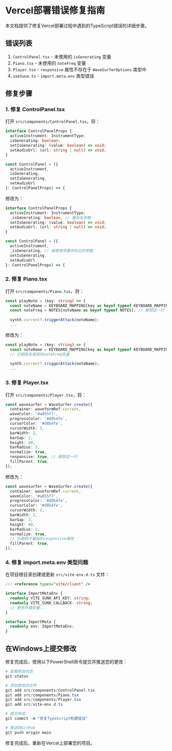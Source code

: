 # Vercel部署错误修复指南

本文档提供了修复Vercel部署过程中遇到的TypeScript错误的详细步骤。

## 错误列表
1. `ControlPanel.tsx` - 未使用的 `isGenerating` 变量
2. `Piano.tsx` - 未使用的 `noteFreq` 变量
3. `Player.tsx` - `responsive` 属性不存在于 `WaveSurferOptions` 类型中
4. `useSuno.ts` - `import.meta.env` 类型错误

## 修复步骤

### 1. 修复 ControlPanel.tsx
打开 `src/components/ControlPanel.tsx`，将：
```typescript
interface ControlPanelProps {
  activeInstrument: InstrumentType;
  isGenerating: boolean;
  setIsGenerating: (value: boolean) => void;
  setAudioUrl: (url: string | null) => void;
}

const ControlPanel = ({
  activeInstrument,
  isGenerating,
  setIsGenerating,
  setAudioUrl
}: ControlPanelProps) => {
```

修改为：
```typescript
interface ControlPanelProps {
  activeInstrument: InstrumentType;
  _isGenerating: boolean; // 重命名参数
  setIsGenerating: (value: boolean) => void;
  setAudioUrl: (url: string | null) => void;
}

const ControlPanel = ({
  activeInstrument,
  _isGenerating, // 直接使用重命名后的参数
  setIsGenerating,
  setAudioUrl
}: ControlPanelProps) => {
```

### 2. 修复 Piano.tsx
打开 `src/components/Piano.tsx`，将：
```typescript
const playNote = (key: string) => {
  const noteName = KEYBOARD_MAPPING[key as keyof typeof KEYBOARD_MAPPING];
  const noteFreq = NOTES[noteName as keyof typeof NOTES]; // 删除这一行
  
  synth.current?.triggerAttack(noteName);
  ...
```

修改为：
```typescript
const playNote = (key: string) => {
  const noteName = KEYBOARD_MAPPING[key as keyof typeof KEYBOARD_MAPPING];
  // 已删除未使用的noteFreq变量
  
  synth.current?.triggerAttack(noteName);
  ...
```

### 3. 修复 Player.tsx
打开 `src/components/Player.tsx`，将：
```typescript
const wavesurfer = WaveSurfer.create({
  container: waveformRef.current,
  waveColor: '#a855f7',
  progressColor: '#d8b4fe',
  cursorColor: '#d8b4fe',
  cursorWidth: 2,
  barWidth: 2,
  barGap: 2,
  height: 60,
  barRadius: 2,
  normalize: true,
  responsive: true, // 删除这一行
  fillParent: true,
});
```

修改为：
```typescript
const wavesurfer = WaveSurfer.create({
  container: waveformRef.current,
  waveColor: '#a855f7',
  progressColor: '#d8b4fe',
  cursorColor: '#d8b4fe',
  cursorWidth: 2,
  barWidth: 2,
  barGap: 2,
  height: 60,
  barRadius: 2,
  normalize: true,
  // 已删除不兼容的responsive属性
  fillParent: true,
});
```

### 4. 修复 import.meta.env 类型问题
在项目根目录创建或更新 `src/vite-env.d.ts` 文件：
```typescript
/// <reference types="vite/client" />

interface ImportMetaEnv {
  readonly VITE_SUNO_API_KEY: string;
  readonly VITE_SUNO_CALLBACK: string;
  // 更多环境变量...
}

interface ImportMeta {
  readonly env: ImportMetaEnv;
}
```

## 在Windows上提交修改

修复完成后，使用以下PowerShell命令提交并推送您的更改：

```powershell
# 查看修改状态
git status

# 添加修改的文件
git add src/components/ControlPanel.tsx
git add src/components/Piano.tsx
git add src/components/Player.tsx
git add src/vite-env.d.ts

# 提交修改
git commit -m "修复TypeScript构建错误"

# 推送到GitHub
git push origin main
```

修复完成后，重新在Vercel上部署您的项目。 